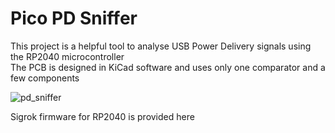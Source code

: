 # Pico PD Sniffer

This project is a helpful tool to analyse USB Power Delivery signals using the RP2040 microcontroller  
The PCB is designed in KiCad software and uses only one comparator and a few components 

![pd_sniffer](https://github.com/user-attachments/assets/9807896e-41af-4c5c-986d-e5c42f8d3fd6)


Sigrok firmware for RP2040 is provided here
